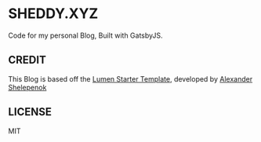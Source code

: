 # SHEDDY.XYZ

Code for my personal Blog, Built with GatsbyJS.


## CREDIT

This Blog is based off the [Lumen Starter Template](https://www.gatsbyjs.org/starters/alxshelepenok/gatsby-starter-lumen/), developed by  [Alexander Shelepenok](https://github.com/alxshelepenok)

## LICENSE

MIT
